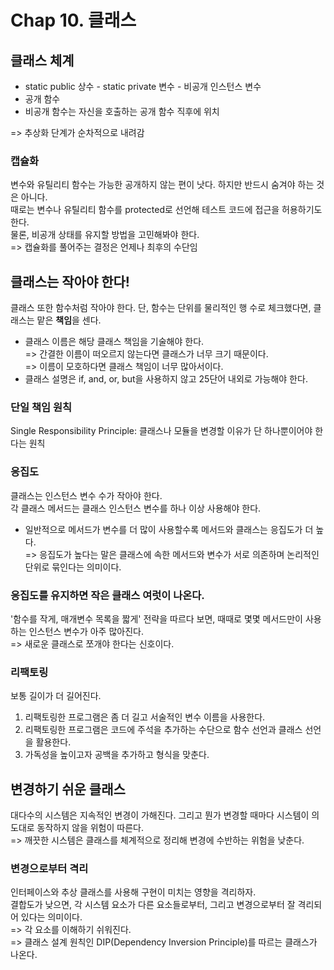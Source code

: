 # Chap 10. 클래스

## 클래스 체계

-   static public 상수 - static private 변수 - 비공개 인스턴스 변수
-   공개 함수
-   비공개 함수는 자신을 호출하는 공개 함수 직후에 위치

=> 추상화 단계가 순차적으로 내려감

### 캡슐화

변수와 유틸리티 함수는 가능한 공개하지 않는 편이 낫다. 하지만 반드시 숨겨야 하는 것은 아니다.  
때로는 변수나 유틸리티 함수를 protected로 선언해 테스트 코드에 접근을 허용하기도 한다.  
물론, 비공개 상태를 유지할 방법을 고민해봐야 한다.  
=> 캡슐화를 풀어주는 결정은 언제나 최후의 수단임

## 클래스는 작아야 한다!

클래스 또한 함수처럼 작아야 한다. 단, 함수는 단위를 물리적인 행 수로 체크했다면, 클래스는 맡은 **책임**을 센다.

-   클래스 이름은 해당 클래스 책임을 기술해야 한다.  
     => 간결한 이름이 떠오르지 않는다면 클래스가 너무 크기 때문이다.  
     => 이름이 모호하다면 클래스 책임이 너무 많아서이다.
-   클래스 설명은 if, and, or, but을 사용하지 않고 25단어 내외로 가능해야 한다.

### 단일 책임 원칙

Single Responsibility Principle: 클래스나 모듈을 변경할 이유가 단 하나뿐이어야 한다는 원칙

### 응집도

클래스는 인스턴스 변수 수가 작아야 한다.  
각 클래스 메서드는 클래스 인스턴스 변수를 하나 이상 사용해야 한다.

-   일반적으로 메서드가 변수를 더 많이 사용할수록 메서드와 클래스는 응집도가 더 높다.  
    => 응집도가 높다는 말은 클래스에 속한 메서드와 변수가 서로 의존하며 논리적인 단위로 묶인다는 의미이다.

### 응집도를 유지하면 작은 클래스 여럿이 나온다.

'함수를 작게, 매개변수 목록을 짧게' 전략을 따르다 보면, 때때로 몇몇 메서드만이 사용하는 인스턴스 변수가 아주 많아진다.  
=> 새로운 클래스로 쪼개야 한다는 신호이다.

### 리팩토링

보통 길이가 더 길어진다.

1. 리팩토링한 프로그램은 좀 더 길고 서술적인 변수 이름을 사용한다.
2. 리팩토링한 프로그램은 코드에 주석을 추가하는 수단으로 함수 선언과 클래스 선언을 활용한다.
3. 가독성을 높이고자 공백을 추가하고 형식을 맞춘다.

## 변경하기 쉬운 클래스

대다수의 시스템은 지속적인 변경이 가해진다. 그리고 뭔가 변경할 때마다 시스템이 의도대로 동작하지 않을 위험이 따른다.  
=> 깨끗한 시스템은 클래스를 체계적으로 정리해 변경에 수반하는 위험을 낮춘다.

### 변경으로부터 격리

인터페이스와 추상 클래스를 사용해 구현이 미치는 영향을 격리하자.  
결합도가 낮으면, 각 시스템 요소가 다른 요소들로부터, 그리고 변경으로부터 잘 격리되어 있다는 의미이다.  
=> 각 요소를 이해하기 쉬워진다.  
=> 클래스 설계 원칙인 DIP(Dependency Inversion Principle)를 따르는 클래스가 나온다.
